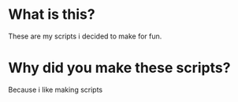 # What is this?
These are my scripts i decided to make for fun.
# Why did you make these scripts?
Because i like making scripts
